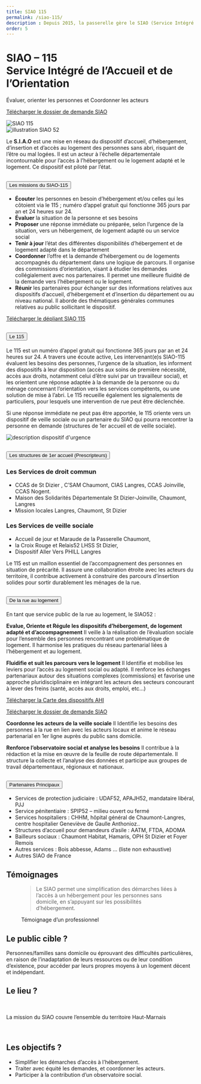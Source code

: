```yaml
---
title: SIAO 115
permalink: /siao-115/
description : Depuis 2015, la passerelle gère le SIAO (Service Intégré d’Accueil et d’Orientation) et a repris la gestion du 115 pour le 52.
order: 5
---
```


<div class="rounded-1 shadow bg-secondary">
<div class="row row-cols-2">
<div class="col-8 p-5">
<h1 class="fw-bold text-white">SIAO – 115<br>
Service Intégré de l’Accueil et de l’Orientation</h1>
<p class="fs-3">Évaluer, orienter les personnes et Coordonner les acteurs</p>
<p class="fs-3"><a href="{{ '/doc/Dossier-SIAO-Evaluation-approfondie-2025.pdf' | relative_url }}" target="_blank" class="btn btn-info btn-md px-4 me-sm-3 fw-bold">Télécharger le dossier de demande SIAO</a></p>
</div>
<div class="col-4 p-3">
<img src="{{ '/img/115.png' | relative_url }}" class="img-fluid" alt="SIAO 115" />
</div>
</div>
</div>


<div class="row row-cols-2">
<div class="col-4 p-5">
<img src="{{ '/img/logo-siao-115.png' | relative_url }}" class="img-fluid" alt="illustration SIAO 52" />
</div>

<div class="col-8 p-5">

Le **S.I.A.O** est une mise en réseau du dispositif d’accueil, d’hébergement, d’insertion et d’accès au logement des personnes sans abri, risquant de l’être ou mal logées. Il est un acteur à l’échelle départementale incontournable pour l’accès à l’hébergement ou le logement adapté et le logement. Ce dispositif est piloté par l’état.  

<div class="accordion" id="accordion1">
<div class="accordion-item">
<h2 class="accordion-header">
<button class="accordion-button" type="button" data-bs-toggle="collapse" data-bs-target="#collapseOne" aria-expanded="true" aria-controls="collapseOne">
Les missions du SIAO-115
</button>
</h2>
<div id="collapseOne" class="accordion-collapse collapse" data-bs-parent="#accordion1">
<div class="accordion-body">

 - **Écouter** les personnes en besoin d’hébergement et/ou celles qui les côtoient via le 115 ; numéro d’appel gratuit qui fonctionne 365 jours par an et 24 heures sur 24.
 - **Évaluer** la situation de la personne et ses besoins
 - **Proposer** une réponse immédiate ou préparée, selon l’urgence de la situation, vers un hébergement, de logement adapté ou un service social
 - **Tenir à jour** l’état des différentes disponibilités d’hébergement et de logement adapté dans le département
 - **Coordonner** l’offre et la demande d’hébergement ou de logements accompagnés du département dans une logique de parcours. Il organise des commissions d’orientation, visant à étudier les demandes collégialement avec nos partenaires. Il permet une meilleure fluidité de la demande vers l’hébergement ou le logement.
 - **Réunir** les partenaires pour échanger sur des informations relatives aux dispositifs d’accueil, d’hébergement et d’insertion du département ou au niveau national. Il aborde des thématiques générales communes relatives au public sollicitant le dispositif.

<a href="{{ '/doc/SIAO-115 QR code.pdf 2025.pdf' | relative_url }}" target="_blank" class="btn btn-info btn-md px-4 me-sm-3 fw-bold">Télécharger le dépliant SIAO 115</a>

</div>
</div>
</div>


<div class="accordion-item">
<h2 class="accordion-header">
<button class="accordion-button" type="button" data-bs-toggle="collapse" data-bs-target="#collapseTwo" aria-expanded="true" aria-controls="collapseTwo">
Le 115
</button>
</h2>
<div id="collapseTwo" class="accordion-collapse collapse" data-bs-parent="#accordion1">
<div class="accordion-body">

Le 115 est un numéro d’appel gratuit qui fonctionne 365 jours par an et 24 heures sur 24. A travers une écoute active, Les intervenant(e)s SIAO-115 évaluent les besoins des personnes, l’urgence de la situation, les informent des dispositifs à leur disposition (accès aux soins de première nécessité, accès aux droits, notamment celui d’être suivi par un travailleur social), et les orientent une réponse adaptée à la demande de la personne ou du ménage concernant l’orientation vers les services compétents, ou une solution de mise à l’abri. Le 115 recueille également les signalements de particuliers, pour lesquels une intervention de rue peut être déclenchée.

Si une réponse immédiate ne peut pas être apportée, le 115 oriente vers un dispositif de veille sociale ou un partenaire du SIAO qui pourra rencontrer la personne en demande (structures de 1er accueil et de veille sociale).

<img src="{{ '/img/dispositif-urgence-w700.jpg' | relative_url }}" class="img-fluid" alt="description dispositif d'urgence" />

</div>
</div>
</div>

<div class="accordion-item">
<h2 class="accordion-header">
<button class="accordion-button" type="button" data-bs-toggle="collapse" data-bs-target="#collapseThree" aria-expanded="true" aria-controls="collapseThree">
Les structures de 1er accueil (Prescripteurs)
</button>
</h2>
<div id="collapseThree" class="accordion-collapse collapse" data-bs-parent="#accordion1">
<div class="accordion-body">

### Les Services de droit commun

 - CCAS de St Dizier , C’SAM Chaumont, CIAS Langres, CCAS Joinville, CCAS Nogent.
 - Maison des Solidarités Départementale St Dizier-Joinville, Chaumont, Langres
 - Mission locales Langres, Chaumont, St Dizier

### Les Services de veille sociale

 - Accueil de jour et Maraude  de la Passerelle Chaumont,
 - la Croix Rouge et Relais52 LHSS St Dizier,
 - Dispositif Aller Vers PHILL Langres

Le 115 est un maillon essentiel de l’accompagnement des personnes en situation de précarité. Il assure une collaboration étroite avec les acteurs du territoire, il contribue activement à construire des parcours d’insertion solides pour sortir durablement les ménages de la rue.


</div>
</div>
</div>

<div class="accordion-item">
<h2 class="accordion-header">
<button class="accordion-button" type="button" data-bs-toggle="collapse" data-bs-target="#collapseFour" aria-expanded="true" aria-controls="collapseFour">
De la rue au logement
</button>
</h2>
<div id="collapseFour" class="accordion-collapse collapse" data-bs-parent="#accordion1">
<div class="accordion-body">

En tant que service public de la rue au logement, le SIAO52 : 

**Evalue, Oriente et Régule les dispositifs d’hébergement, de logement adapté et d’accompagnement**
Il veille à la réalisation de l’évaluation sociale pour l’ensemble des personnes rencontrant une problématique de logement. Il harmonise les pratiques du réseau partenarial liées à l’hébergement et au logement.


**Fluidifie et suit les parcours vers le logement** 
Il Identifie et mobilise les leviers pour l’accès au logement social ou adapté. Il renforce les échanges partenariaux autour des situations complexes (commissions) et favorise une approche pluridisciplinaire en intégrant les acteurs des secteurs concourant à lever des freins (santé, accès aux droits, emploi, etc…)

<a href="{{ '/doc/CARTE dispositif AHI 2025.pdf' | relative_url }}" target="_blank" class="btn btn-info btn-md px-4 me-sm-3 fw-bold">Télécharger la Carte des dispositifs AHI</a>

<a href="{{ '/doc/Dossier-SIAO-Evaluation-approfondie-2025.pdf' | relative_url }}" target="_blank" class="btn btn-info btn-md px-4 me-sm-3 fw-bold">Télécharger le dossier de demande SIAO</a>

**Coordonne les acteurs de la veille sociale**
Il Identifie les besoins des personnes à la rue en lien avec les acteurs locaux et anime le réseau partenarial en 1er ligne auprès du public sans domicile.

**Renforce l’observatoire social et analyse les besoins**
Il contribue à la rédaction et la mise en œuvre de la feuille de route départementale. Il structure la collecte et l’analyse des données et participe aux groupes de travail départementaux, régionaux et nationaux. 

</div>
</div>
</div>

<div class="accordion-item">
<h2 class="accordion-header">
<button class="accordion-button" type="button" data-bs-toggle="collapse" data-bs-target="#collapseFive" aria-expanded="true" aria-controls="collapseFive">
Partenaires Principaux
</button>
</h2>
<div id="collapseFive" class="accordion-collapse collapse" data-bs-parent="#accordion1">
<div class="accordion-body">

 - Services de protection judiciaire : UDAF52, APAJH52, mandataire libéral, PJJ
 - Service pénitentiaire : SPIP52 – milieu ouvert ou fermé
 - Services hospitaliers : CHHM, hôpital général de Chaumont-Langres, centre hospitalier Geneviève de Gaulle Anthonioz..
 - Structures d’accueil pour demandeurs d’asile : AATM, FTDA, ADOMA
 - Bailleurs sociaux : Chaumont Habitat, Hamaris, OPH St Dizier et Foyer Remois
 - Autres services : Bois abbesse, Adams … (liste non exhaustive)
 - Autres SIAO de France 

</div>
</div>
</div>
</div>

</div>
</div>

## Témoignages

<figure>
<blockquote class="blockquote">
<p>Le SIAO permet une simplification des démarches liées à l’accès à un hébergement pour les personnes sans domicile, en s’appuyant sur les possibilités d’hébergement.</p>
</blockquote>
<figcaption class="blockquote-footer">
Témoignage d’un professionnel
</figcaption>
</figure>



<div class="row g-4 p-3 my-5">

<div class="col">
<div class="p-3 bg-secondary rounded-3 shadow">

## Le public cible ?

Personnes/familles sans domicile ou éprouvant des difficultés particulières, en raison de l’inadaptation de leurs ressources ou de leur condition d’existence, pour accéder par leurs propres moyens à un logement décent et indépendant.

</div>  
</div> 

<div class="col">
<div class="p-3 rounded-3 shadow">

## Le lieu ?

&nbsp;

La mission du SIAO couvre l’ensemble
du territoire Haut-Marnais

&nbsp;

</div>  
</div>  

<div class="col">
<div class="p-3 bg-primary rounded-3 shadow">

## Les objectifs ? 

 - Simplifier les démarches d’accès à l’hébergement.
 - Traiter avec équité les demandes, et coordonner
les acteurs.
 - Participer à la contribution d’un observatoire social.

</div>  
</div>  

</div>